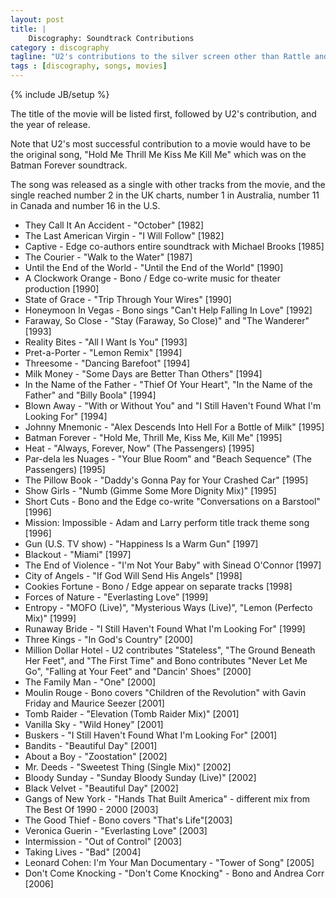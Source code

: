 ```yaml
---
layout: post
title: |
    Discography: Soundtrack Contributions
category : discography
tagline: "U2's contributions to the silver screen other than Rattle and Hum"
tags : [discography, songs, movies]
---
```

{% include JB/setup %}

The title of the movie will be listed first, followed by U2's contribution, and the year of release. 

Note that U2's most successful contribution to a movie would have to be the original song, "Hold Me Thrill Me Kiss Me Kill Me" which was on the Batman Forever soundtrack. 

The song was released as a single with other tracks from the movie, and the single reached number 2 in the UK charts, number 1 in Australia, number 11 in Canada and number 16 in the U.S.

* They Call It An Accident - "October" [1982]
* The Last American Virgin - "I Will Follow" [1982]
* Captive - Edge co-authors entire soundtrack with Michael Brooks [1985]
* The Courier - "Walk to the Water" [1987]
* Until the End of the World - "Until the End of the World" [1990]
* A Clockwork Orange - Bono / Edge co-write music for theater production [1990]
* State of Grace - "Trip Through Your Wires" [1990]
* Honeymoon In Vegas - Bono sings "Can't Help Falling In Love" [1992]
* Faraway, So Close - "Stay (Faraway, So Close)" and "The Wanderer" [1993]
* Reality Bites - "All I Want Is You" [1993]
* Pret-a-Porter - "Lemon Remix" [1994]
* Threesome - "Dancing Barefoot" [1994]
* Milk Money - "Some Days are Better Than Others" [1994]
* In the Name of the Father - "Thief Of Your Heart", "In the Name of the Father" and "Billy Boola" [1994]
* Blown Away - "With or Without You" and "I Still Haven't Found What I'm Looking For" [1994]
* Johnny Mnemonic - "Alex Descends Into Hell For a Bottle of Milk" [1995]
* Batman Forever - "Hold Me, Thrill Me, Kiss Me, Kill Me" [1995]
* Heat - "Always, Forever, Now" (The Passengers) [1995]
* Par-dela les Nuages - "Your Blue Room" and "Beach Sequence" (The Passengers) [1995]
* The Pillow Book - "Daddy's Gonna Pay for Your Crashed Car" [1995]
* Show Girls - "Numb (Gimme Some More Dignity Mix)" [1995]
* Short Cuts - Bono and the Edge co-write "Conversations on a Barstool" [1996]
* Mission: Impossible - Adam and Larry perform title track theme song [1996]
* Gun (U.S. TV show) - "Happiness Is a Warm Gun" [1997]
* Blackout - "Miami" [1997]
* The End of Violence - "I'm Not Your Baby" with Sinead O'Connor [1997]
* City of Angels - "If God Will Send His Angels" [1998]
* Cookies Fortune - Bono / Edge appear on separate tracks [1998]
* Forces of Nature - "Everlasting Love" [1999]
* Entropy - "MOFO (Live)", "Mysterious Ways (Live)", "Lemon (Perfecto Mix)" [1999]
* Runaway Bride - "I Still Haven't Found What I'm Looking For" [1999]
* Three Kings - "In God's Country" [2000]
* Million Dollar Hotel - U2 contributes "Stateless", "The Ground Beneath Her Feet", and "The First Time" and Bono contributes "Never Let Me Go", "Falling at Your Feet" and "Dancin' Shoes" [2000]
* The Family Man - "One" [2000]
* Moulin Rouge - Bono covers "Children of the Revolution" with Gavin Friday and Maurice Seezer [2001]
* Tomb Raider - "Elevation (Tomb Raider Mix)" [2001]
* Vanilla Sky - "Wild Honey" [2001]
* Buskers - "I Still Haven't Found What I'm Looking For" [2001]
* Bandits - "Beautiful Day" [2001]
* About a Boy - "Zoostation" [2002]
* Mr. Deeds - "Sweetest Thing (Single Mix)" [2002]
* Bloody Sunday - "Sunday Bloody Sunday (Live)" [2002]
* Black Velvet - "Beautiful Day" [2002]
* Gangs of New York - "Hands That Built America" - different mix from The Best Of 1990 - 2000 [2003]
* The Good Thief - Bono covers "That's Life"[2003]
* Veronica Guerin - "Everlasting Love" [2003]
* Intermission - "Out of Control" [2003]
* Taking Lives - "Bad" [2004]
* Leonard Cohen: I'm Your Man Documentary - "Tower of Song" [2005]
* Don't Come Knocking - "Don't Come Knocking" - Bono and Andrea Corr [2006]